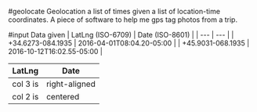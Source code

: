 #geolocate
Geolocation a list of times given a list of location-time coordinates. A piece of software to help me gps tag photos from a trip.

#input
Data given
| LatLng (ISO-6709) | Date (ISO-8601) |
| --- | --- |
| +34.6273-084.1935 | 2016-04-01T08:04.20-05:00 |
| +45.9031-068.1935 | 2016-10-12T16:02.55-05:00 |


| LatLng        | Date           |
| ------------- |-------------|
| col 3 is      | right-aligned |
| col 2 is      | centered      |
